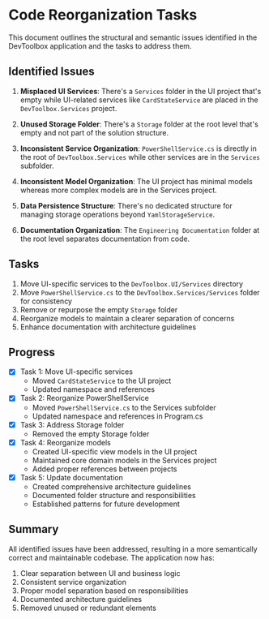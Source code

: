 # Code Reorganization Tasks

This document outlines the structural and semantic issues identified in the DevToolbox application and the tasks to address them.

## Identified Issues

1. **Misplaced UI Services**: There's a `Services` folder in the UI project that's empty while UI-related services like `CardStateService` are placed in the `DevToolbox.Services` project.

2. **Unused Storage Folder**: There's a `Storage` folder at the root level that's empty and not part of the solution structure.

3. **Inconsistent Service Organization**: `PowerShellService.cs` is directly in the root of `DevToolbox.Services` while other services are in the `Services` subfolder.

4. **Inconsistent Model Organization**: The UI project has minimal models whereas more complex models are in the Services project.

5. **Data Persistence Structure**: There's no dedicated structure for managing storage operations beyond `YamlStorageService`.

6. **Documentation Organization**: The `Engineering Documentation` folder at the root level separates documentation from code.

## Tasks

1. Move UI-specific services to the `DevToolbox.UI/Services` directory
2. Move `PowerShellService.cs` to the `DevToolbox.Services/Services` folder for consistency
3. Remove or repurpose the empty `Storage` folder
4. Reorganize models to maintain a clearer separation of concerns
5. Enhance documentation with architecture guidelines

## Progress

- [x] Task 1: Move UI-specific services 
   - Moved `CardStateService` to the UI project
   - Updated namespace and references
- [x] Task 2: Reorganize PowerShellService
   - Moved `PowerShellService.cs` to the Services subfolder
   - Updated namespace and references in Program.cs
- [x] Task 3: Address Storage folder
   - Removed the empty Storage folder
- [x] Task 4: Reorganize models
   - Created UI-specific view models in the UI project
   - Maintained core domain models in the Services project
   - Added proper references between projects
- [x] Task 5: Update documentation
   - Created comprehensive architecture guidelines
   - Documented folder structure and responsibilities
   - Established patterns for future development

## Summary

All identified issues have been addressed, resulting in a more semantically correct and maintainable codebase. The application now has:

1. Clear separation between UI and business logic
2. Consistent service organization
3. Proper model separation based on responsibilities
4. Documented architecture guidelines
5. Removed unused or redundant elements 